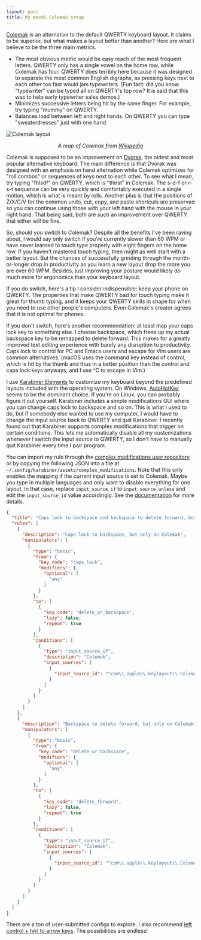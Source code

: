 ```yaml
---
layout: post
title: My macOS Colemak setup
---
```


[Colemak](https://colemak.com/) is an alternative to the default QWERTY keyboard layout. It claims to be superior, but what makes a layout better than another? Here are what I believe to be the three main metrics.

- The most obvious metric would be easy reach of the most frequent letters. QWERTY only has a single vowel on the home row, while Colemak has four. QWERTY does terribly here because it was designed to separate the most common English digraphs, as pressing keys next to each other too fast would jam typewriters. (Fun fact: did you know "typewriter" can be typed all on QWERTY's top row? It is said that this was to help early typewriter sales demos.)
- Minimizes successive letters being hit by the same finger. For example, try typing "mummy" on QWERTY.
- Balances load between left and right hands. On QWERTY you can type "sweaterdresses" just with one hand.

![Colemak layout](https://upload.wikimedia.org/wikipedia/commons/8/84/KB_US-Colemak.svg)
<p align="center"><em>A map of Colemak from <a href="https://commons.wikimedia.org/wiki/File:KB_US-Colemak.svg">Wikipedia</a></em></p>

Colemak is supposed to be an improvement on [Dvorak](https://en.wikipedia.org/wiki/Dvorak_keyboard_layout), the oldest and most popular alternative keyboard. The main difference is that Dvorak was designed with an emphasis on hand alternation while Colemak optimizes for "roll combos" or sequences of keys next to each other. To see what I mean, try typing "fhlsdf" on QWERTY, which is "thirst" in Colemak. The s-d-f or r-s-t sequence can be very quickly and comfortably executed in a single motion, which is what is meant by rolls. Another plus is that the positions of Z/X/C/V for the common undo, cut, copy, and paste shortcuts are preserved so you can continue using those with your left hand with the mouse in your right hand. That being said, both are such an improvement over QWERTY that either will be fine.

So, should you switch to Colemak? Despite all the benefits I've been raving about, I would say only switch if you're currently slower than 60 WPM or have never learned to touch type properly with eight fingers on the home row. If you haven't mastered touch typing, then might as well start with a better layout. But the chances of successfully grinding through the month-or-longer drop in productivity as you learn a new layout drop the more you are over 60 WPM. Besides, just improving your posture would likely do much more for ergonomics than your keyboard layout.

If you do switch, here's a tip I consider indispensible: keep your phone on QWERTY. The properties that make QWERTY bad for touch typing make it great for thumb typing, and it keeps your QWERTY skills in shape for when you need to use other people's computers. Even Colemak's creator agrees that it is not optimal for phones.

If you don't switch, here's another recommendation: at least map your caps lock key to something else. I choose backspace, which frees up my actual backspace key to be remapped to delete forward. This makes for a greatly improved text editing experience with barely any disruption to productivity. Caps lock to control for PC and Emacs users and escape for Vim users are common alternatives. (macOS uses the command key instead of control, which is hit by the thumb and thus in a better position than the control and caps lock keys anyways, and I use ^C to escape in Vim.)

I use [Karabiner Elements](https://karabiner-elements.pqrs.org) to customize my keyboard beyond the predefined layouts included with the operating system. On Windows, [AutoHotKey](https://www.autohotkey.com) seems to be the dominant choice. If you're on Linux, you can probably figure it out yourself. Karabiner includes a simple modifications GUI where you can change caps lock to backspace and so on. This is what I used to do, but if somebody else wanted to use my computer, I would have to change the input source back to QWERTY and quit Karabiner. I recently found out that Karabiner supports complex modifications that trigger on certain conditions. This lets me automatically disable all my customizations whenever I switch the input source to QWERTY, so I don't have to manually quit Karabiner every time I pair program.

You can import my rule through the [complex modifications user repository](https://ke-complex-modifications.pqrs.org/#colemak-caps-lock-backspace-delete-swap) or by copying the following JSON into a file at `~/.config/karabiner/assets/complex_modifications`. Note that this only enables the mapping if the current input source is set to Colemak. Maybe you type in multiple languages and only want to disable everything for one layout. In that case, replace `input_source_if` to `input_source_unless` and edit the `input_source_id` value accordingly. See the [documentation](https://karabiner-elements.pqrs.org/docs/json/) for more details.

```json
{
  "title": "Caps lock to backspace and backspace to delete forward, but only on Colemak",
  "rules": [
    {
      "description": "Caps lock to backspace, but only on Colemak",
      "manipulators": [
        {
          "type": "basic",
          "from": {
            "key_code": "caps_lock",
            "modifiers": {
              "optional": [
                "any"
              ]
            }
          },
          "to": [
            {
              "key_code": "delete_or_backspace",
              "lazy": false,
              "repeat": true
            }
          ],
          "conditions": [
            {
              "type": "input_source_if",
              "description": "Colemak",
              "input_sources": [
                {
                  "input_source_id": "^com\\.apple\\.keylayout\\.Colemak$"
                }
              ]
            }
          ]
        }
      ]
    },
    {
      "description": "Backspace to delete forward, but only on Colemak",
      "manipulators": [
        {
          "type": "basic",
          "from": {
            "key_code": "delete_or_backspace",
            "modifiers": {
              "optional": [
                "any"
              ]
            }
          },
          "to": [
            {
              "key_code": "delete_forward",
              "lazy": false,
              "repeat": true
            }
          ],
          "conditions": [
            {
              "type": "input_source_if",
              "description": "Colemak",
              "input_sources": [
                {
                  "input_source_id": "^com\\.apple\\.keylayout\\.Colemak$"
                }
              ]
            }
          ]
        }
      ]
    }
  ]
}
```

There are a ton of user-submitted configs to explore. I also recommend [left control + hjkl to arrow keys](https://ke-complex-modifications.pqrs.org/#vi_mode_arrow). The possibilities are endless!
